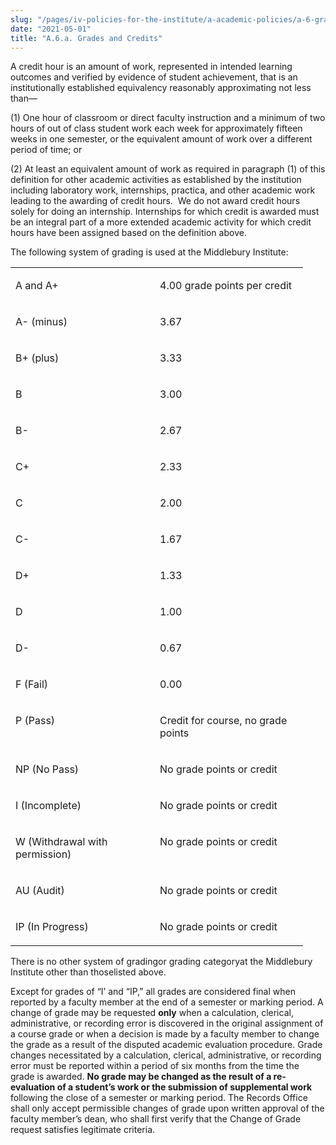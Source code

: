 ```yaml
---
slug: "/pages/iv-policies-for-the-institute/a-academic-policies/a-6-grades-credits-and-academic-policies/a-6-a-grades-and-credits"
date: "2021-05-01"
title: "A.6.a. Grades and Credits"
---
```


<span>A credit hour is an amount of work, represented in intended learning outcomes and verified by evidence of student achievement, that is an institutionally established equivalency reasonably approximating not less than—</span>

(1) One hour of classroom or direct faculty instruction and a minimum of two hours of out of class student work each week for approximately fifteen weeks in one semester, or the equivalent amount of work over a different period of time; or

<span>(2) At least an equivalent amount of work as required in paragraph (1) of this definition for other academic activities as established by the institution including laboratory work, internships, practica, and other academic work leading to the awarding of credit hours.  We do not award credit hours solely for doing an internship. Internships for which credit is awarded must be an integral part of a more extended academic activity for which credit hours have been assigned based on the definition above.</span>

**<span style="text-decoration:underline"><span></span></span>**<span>The following system of grading is used at the Middlebury Institute:</span>

<table style="width:539px">

<tbody>

<tr>

<td width="215" valign="top">

<span>A and A+</span>

</td>

<td width="221" valign="top">

<span>4.00 grade points per credit</span>

</td>

</tr>

<tr>

<td width="215" valign="top">

<span>A- (minus)</span>

</td>

<td width="221" valign="top">

<span>3.67</span>

</td>

</tr>

<tr>

<td width="215" valign="top">

<span>B+ (plus)</span>

</td>

<td width="221" valign="top">

<span>3.33</span>

</td>

</tr>

<tr>

<td width="215" valign="top">

<span>B</span>

</td>

<td width="221" valign="top">

<span>3.00</span>

</td>

</tr>

<tr>

<td width="215" valign="top">

<span>B-</span>

</td>

<td width="221" valign="top">

<span>2.67</span>

</td>

</tr>

<tr>

<td width="215" valign="top">

<span>C+</span>

</td>

<td width="221" valign="top">

<span>2.33</span>

</td>

</tr>

<tr>

<td width="215" valign="top">

<span>C</span>

</td>

<td width="221" valign="top">

<span>2.00</span>

</td>

</tr>

<tr>

<td width="215" valign="top">

<span>C-</span>

</td>

<td width="221" valign="top">

<span>1.67</span>

</td>

</tr>

<tr>

<td width="215" valign="top">

<span>D+</span>

</td>

<td width="221" valign="top">

<span>1.33</span>

</td>

</tr>

<tr>

<td width="215" valign="top">

<span>D</span>

</td>

<td width="221" valign="top">

<span>1.00</span>

</td>

</tr>

<tr>

<td width="215" valign="top">

<span>D-</span>

</td>

<td width="221" valign="top">

<span>0.67</span>

</td>

</tr>

<tr>

<td width="215" valign="top">

<span>F (Fail)</span>

</td>

<td width="221" valign="top">

<span>0.00</span>

</td>

</tr>

<tr>

<td width="215" valign="top">

<span>P (Pass)</span>

</td>

<td width="221" valign="top">

<span>Credit for course, no grade points</span>

</td>

</tr>

<tr>

<td width="215" valign="top">

<span>NP (No Pass)</span>

</td>

<td width="221" valign="top">

<span>No grade points or credit</span>

</td>

</tr>

<tr>

<td width="215" valign="top">

<span>I (Incomplete)</span>

</td>

<td width="221" valign="top">

<span>No grade points or credit</span>

</td>

</tr>

<tr>

<td width="215" valign="top">

<span>W (Withdrawal with permission)</span>

</td>

<td width="221" valign="top">

<span>No grade points or credit</span>

</td>

</tr>

<tr>

<td width="215" valign="top">

<span>AU (Audit)</span>

</td>

<td width="221" valign="top">

<span>No grade points or credit</span>

</td>

</tr>

<tr>

<td width="215" valign="top">

<span>IP (In Progress)</span>

</td>

<td width="221" valign="top">

<span>No grade points or credit</span>

</td>

</tr>

</tbody>

</table>

There is no other system of gradingor grading categoryat the Middlebury Institute other than thoselisted above.

Except for grades of “I’ and “IP,” all grades are considered final when reported by a faculty member at the end of a semester or marking period. A change of grade may be requested **only** when a calculation, clerical, administrative, or recording error is discovered in the original assignment of a course grade or when a decision is made by a faculty member to change the grade as a result of the disputed academic evaluation procedure. Grade changes necessitated by a calculation, clerical, administrative, or recording error must be reported within a period of six months from the time the grade is awarded. **No grade may be changed as the result of a re-evaluation of a student’s work or the submission of supplemental work** following the close of a semester or marking period. The Records Office shall only accept permissible changes of grade upon written approval of the faculty member’s dean, who shall first verify that the Change of Grade request satisfies legitimate criteria.
